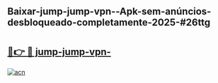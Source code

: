 ## Baixar-jump-jump-vpn--Apk-sem-anúncios-desbloqueado-completamente-2025-#26ttg

# <h2><a href="https://ainizakaria.my?title=jump-jump-vpn-&ref=20M">🔗👉 🔴 jump-jump-vpn-</a></h2>

[![acn](https://github.com/user-attachments/assets/0f9c940e-d8b0-45ae-aac7-cd30a18b3e1c)](https://ainizakaria.my?title=jump-jump-vpn-&ref=20M)

